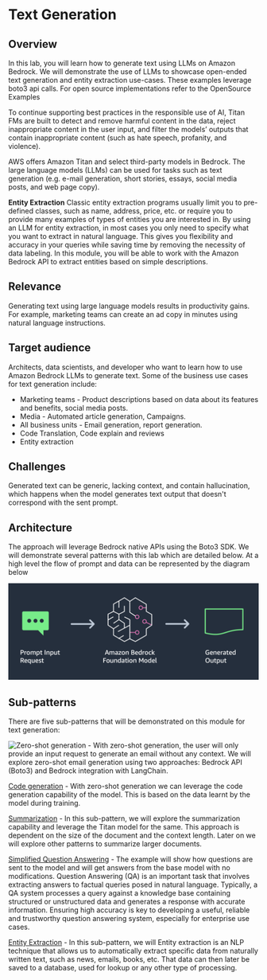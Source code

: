 # Text Generation
## Overview
In this lab, you will learn how to generate text using LLMs on Amazon Bedrock. We will demonstrate the use of LLMs to showcase open-ended text generation and entity extraction use-cases. These examples leverage boto3 api calls. For open source implementations refer to the OpenSource Examples

To continue supporting best practices in the responsible use of AI, Titan FMs are built to detect and remove harmful content in the data, reject inappropriate content in the user input, and filter the models’ outputs that contain inappropriate content (such as hate speech, profanity, and violence).

AWS offers Amazon Titan and select third-party models in Bedrock. The large language models (LLMs) can be used for tasks such as text generation (e.g. e-mail generation, short stories, essays, social media posts, and web page copy).

<b>Entity Extraction</b> Classic entity extraction programs usually limit you to pre-defined classes, such as name, address, price, etc. or require you to provide many examples of types of entities you are interested in. By using an LLM for entity extraction, in most cases you only need to specify what you want to extract in natural language. This gives you flexibility and accuracy in your queries while saving time by removing the necessity of data labeling. In this module, you will be able to work with the Amazon Bedrock API to extract entities based on simple descriptions.


## Relevance
Generating text using large language models results in productivity gains. For example, marketing teams can create an ad copy in minutes using natural language instructions.

## Target audience
Architects, data scientists, and developer who want to learn how to use Amazon Bedrock LLMs to generate text. Some of the business use cases for text generation include:

- Marketing teams - Product descriptions based on data about its features and benefits, social media posts.
- Media - Automated article generation, Campaigns.
- All business units - Email generation, report generation.
- Code Translation, Code explain and reviews
- Entity extraction

## Challenges
Generated text can be generic, lacking context, and contain hallucination, which happens when the model generates text output that doesn't correspond with the sent prompt.

## Architecture
The approach will leverage Bedrock native APIs using the Boto3 SDK. We will demonstrate several patterns with this lab which are detailed below. At a high level the flow of prompt and data can be represented by the diagram below

![Text-Generation](imgs/110-text-generation-simple-1.png)

## Sub-patterns
There are five sub-patterns that will be demonstrated on this module for text generation:

![Zero-shot generation](src/01_Text_generation/00_text_generation_w_bedrock.ipynb)  - With zero-shot generation, the user will only provide an input request to generate an email without any context. We will explore zero-shot email generation using two approaches: Bedrock API (Boto3) and Bedrock integration with LangChain.

[Code generation](src/01_Text_generation/01_code_generation_w_bedrock.ipynb)  - With zero-shot generation we can leverage the code generation capability of the model. This is based on the data learnt by the model during training.

[Summarization](src/01_Text_generation/02_text-summarization-titan+claude.ipynb)  - In this sub-pattern, we will explore the summarization capability and leverage the Titan model for the same. This approach is dependent on the size of the document and the context length. Later on we will explore other patterns to summarize larger documents.

[Simplified Question Answering](src/01_Text_generation/03_qa_with_bedrock_titan.ipynb)  - The example will show how questions are sent to the model and will get answers from the base model with no modifications. Question Answering (QA) is an important task that involves extracting answers to factual queries posed in natural language. Typically, a QA system processes a query against a knowledge base containing structured or unstructured data and generates a response with accurate information. Ensuring high accuracy is key to developing a useful, reliable and trustworthy question answering system, especially for enterprise use cases.

[Entity Extraction](src/01_Text_generation/04_entity_extraction.ipynb)   - In this sub-pattern, we will Entity extraction is an NLP technique that allows us to automatically extract specific data from naturally written text, such as news, emails, books, etc. That data can then later be saved to a database, used for lookup or any other type of processing.


